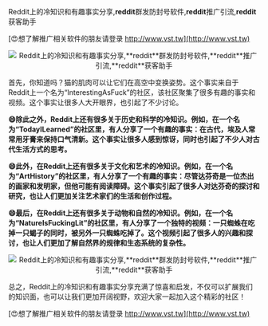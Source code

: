 Reddit上的冷知识和有趣事实分享,**reddit**群发防封号软件,**reddit**推广引流,**reddit**获客助手

[😍想了解推广相关软件的朋友请登录 http://www.vst.tw](http://www.vst.tw)

 <center><img src="https://vst.tw/MP4/tuiguang/png/4.png" alt="Reddit上的冷知识和有趣事实分享,**reddit**群发防封号软件,**reddit**推广引流,**reddit**获客助手"></center>

首先，你知道吗？猫的肌肉可以让它们在高空中变换姿势。这个事实来自于Reddit上一个名为“InterestingAsFuck”的社区，该社区聚集了很多有趣的事实和视频。这个事实让很多人大开眼界，也引起了不少讨论。

**😄除此之外，Reddit上还有很多关于历史和科学的冷知识。例如，在一个名为“TodayILearned”的社区里，有人分享了一个有趣的事实：在古代，埃及人常常用牙膏来保持口气清新。这个事实让很多人感到惊讶，同时也引起了不少人对古代生活方式的思考。**

**😄此外，在Reddit上还有很多关于文化和艺术的冷知识。例如，在一个名为“ArtHistory”的社区里，有人分享了一个有趣的事实：尽管达芬奇是一位杰出的画家和发明家，但他可能有阅读障碍。这个事实引起了很多人对达芬奇的探讨和研究，也让人们更加关注艺术家们的生活和创作过程。**

**😄最后，在Reddit上还有很多关于动物和自然的冷知识。例如，在一个名为“NatureIsFuckingLit”的社区里，有人分享了一个独特的视频：一只蜘蛛在吃掉一只蝎子的同时，被另外一只蜘蛛吃掉了。这个视频引起了很多人的兴趣和探讨，也让人们更加了解自然界的规律和生态系统的复杂性。**

 <center><img src="https://vst.tw/MP4/tuiguang/png/4.png" alt="Reddit上的冷知识和有趣事实分享,**reddit**群发防封号软件,**reddit**推广引流,**reddit**获客助手"></center>

总之，Reddit上的冷知识和有趣事实分享充满了惊喜和启发，不仅可以扩展我们的知识面，也可以让我们更加开阔视野，欢迎大家一起加入这个精彩的社区！

[😍想了解推广相关软件的朋友请登录 http://www.vst.tw](http://www.vst.tw)



